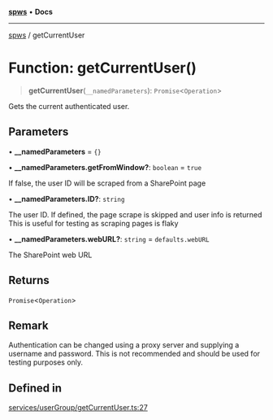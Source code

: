 [**spws**](../README.md) • **Docs**

***

[spws](../globals.md) / getCurrentUser

# Function: getCurrentUser()

> **getCurrentUser**(`__namedParameters`): `Promise`\<`Operation`\>

Gets the current authenticated user.

## Parameters

• **\_\_namedParameters** = `{}`

• **\_\_namedParameters.getFromWindow?**: `boolean` = `true`

If false, the user ID will be scraped from a SharePoint page

• **\_\_namedParameters.ID?**: `string`

The user ID. If defined, the page scrape is skipped and user info is returned\
This is useful for testing as scraping pages is flaky

• **\_\_namedParameters.webURL?**: `string` = `defaults.webURL`

The SharePoint web URL

## Returns

`Promise`\<`Operation`\>

## Remark

Authentication can be changed using a proxy server and supplying a username and password. This is not recommended and should be used for testing purposes only.

## Defined in

[services/userGroup/getCurrentUser.ts:27](https://github.com/rlking1985/spws/blob/96ed2330ff15e8f8eb88949aa126d8a29c8f97dc/src/services/userGroup/getCurrentUser.ts#L27)
